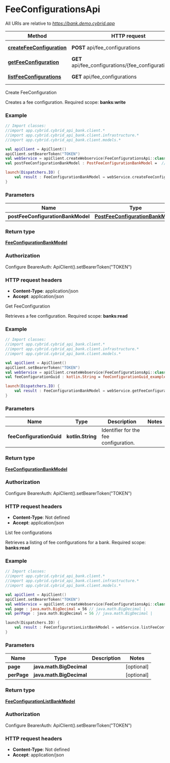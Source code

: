 # FeeConfigurationsApi

All URIs are relative to *https://bank.demo.cybrid.app*

Method | HTTP request | Description
------------- | ------------- | -------------
[**createFeeConfiguration**](FeeConfigurationsApi.md#createFeeConfiguration) | **POST** api/fee_configurations | Create FeeConfiguration
[**getFeeConfiguration**](FeeConfigurationsApi.md#getFeeConfiguration) | **GET** api/fee_configurations/{fee_configuration_guid} | Get FeeConfiguration
[**listFeeConfigurations**](FeeConfigurationsApi.md#listFeeConfigurations) | **GET** api/fee_configurations | List fee configurations



Create FeeConfiguration

Creates a fee configuration.  Required scope: **banks:write**

### Example
```kotlin
// Import classes:
//import app.cybrid.cybrid_api_bank.client.*
//import app.cybrid.cybrid_api_bank.client.infrastructure.*
//import app.cybrid.cybrid_api_bank.client.models.*

val apiClient = ApiClient()
apiClient.setBearerToken("TOKEN")
val webService = apiClient.createWebservice(FeeConfigurationsApi::class.java)
val postFeeConfigurationBankModel : PostFeeConfigurationBankModel =  // PostFeeConfigurationBankModel | 

launch(Dispatchers.IO) {
    val result : FeeConfigurationBankModel = webService.createFeeConfiguration(postFeeConfigurationBankModel)
}
```

### Parameters

Name | Type | Description  | Notes
------------- | ------------- | ------------- | -------------
 **postFeeConfigurationBankModel** | [**PostFeeConfigurationBankModel**](PostFeeConfigurationBankModel.md)|  |

### Return type

[**FeeConfigurationBankModel**](FeeConfigurationBankModel.md)

### Authorization


Configure BearerAuth:
    ApiClient().setBearerToken("TOKEN")

### HTTP request headers

 - **Content-Type**: application/json
 - **Accept**: application/json


Get FeeConfiguration

Retrieves a fee configuration.  Required scope: **banks:read**

### Example
```kotlin
// Import classes:
//import app.cybrid.cybrid_api_bank.client.*
//import app.cybrid.cybrid_api_bank.client.infrastructure.*
//import app.cybrid.cybrid_api_bank.client.models.*

val apiClient = ApiClient()
apiClient.setBearerToken("TOKEN")
val webService = apiClient.createWebservice(FeeConfigurationsApi::class.java)
val feeConfigurationGuid : kotlin.String = feeConfigurationGuid_example // kotlin.String | Identifier for the fee configuration.

launch(Dispatchers.IO) {
    val result : FeeConfigurationBankModel = webService.getFeeConfiguration(feeConfigurationGuid)
}
```

### Parameters

Name | Type | Description  | Notes
------------- | ------------- | ------------- | -------------
 **feeConfigurationGuid** | **kotlin.String**| Identifier for the fee configuration. |

### Return type

[**FeeConfigurationBankModel**](FeeConfigurationBankModel.md)

### Authorization


Configure BearerAuth:
    ApiClient().setBearerToken("TOKEN")

### HTTP request headers

 - **Content-Type**: Not defined
 - **Accept**: application/json


List fee configurations

Retrieves a listing of fee configurations for a bank.  Required scope: **banks:read**

### Example
```kotlin
// Import classes:
//import app.cybrid.cybrid_api_bank.client.*
//import app.cybrid.cybrid_api_bank.client.infrastructure.*
//import app.cybrid.cybrid_api_bank.client.models.*

val apiClient = ApiClient()
apiClient.setBearerToken("TOKEN")
val webService = apiClient.createWebservice(FeeConfigurationsApi::class.java)
val page : java.math.BigDecimal = 56 // java.math.BigDecimal | 
val perPage : java.math.BigDecimal = 56 // java.math.BigDecimal | 

launch(Dispatchers.IO) {
    val result : FeeConfigurationListBankModel = webService.listFeeConfigurations(page, perPage)
}
```

### Parameters

Name | Type | Description  | Notes
------------- | ------------- | ------------- | -------------
 **page** | **java.math.BigDecimal**|  | [optional]
 **perPage** | **java.math.BigDecimal**|  | [optional]

### Return type

[**FeeConfigurationListBankModel**](FeeConfigurationListBankModel.md)

### Authorization


Configure BearerAuth:
    ApiClient().setBearerToken("TOKEN")

### HTTP request headers

 - **Content-Type**: Not defined
 - **Accept**: application/json

